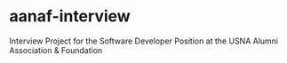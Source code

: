 # aanaf-interview
Interview Project for the Software Developer Position at the USNA Alumni Association &amp; Foundation
